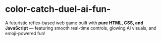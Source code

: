 # color-catch-duel-ai-fun-
A futuristic reflex-based web game built with **pure HTML, CSS, and JavaScript** — featuring smooth real-time controls, glowing AI visuals, and emoji-powered fun!

